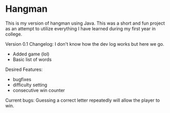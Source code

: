# Hangman
This is my version of hangman using Java. This was a short and fun project as an attempt to utilize everything I have learned during my first year in college.

Version 0.1 Changelog:
I don't know how the dev log works but here we go.
- Added game (lol)
- Basic list of words

Desired Features:
- bugfixes 
- difficulty setting
- consecutive win counter

Current bugs: 
  Guessing a correct letter repeatedly will allow the player to win.
  
